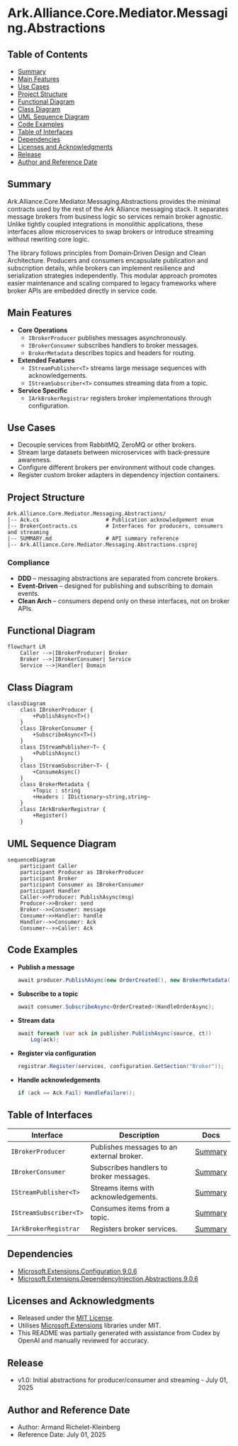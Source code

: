 # Ark.Alliance.Core.Mediator.Messaging.Abstractions

## Table of Contents
- [Summary](#summary)
- [Main Features](#main-features)
- [Use Cases](#use-cases)
- [Project Structure](#project-structure)
- [Functional Diagram](#functional-diagram)
- [Class Diagram](#class-diagram)
- [UML Sequence Diagram](#uml-sequence-diagram)
- [Code Examples](#code-examples)
- [Table of Interfaces](#table-of-interfaces)
- [Dependencies](#dependencies)
- [Licenses and Acknowledgments](#licenses-and-acknowledgments)
- [Release](#release)
- [Author and Reference Date](#author-and-reference-date)

## Summary
Ark.Alliance.Core.Mediator.Messaging.Abstractions provides the minimal contracts used by the rest of the Ark Alliance messaging stack. It separates message brokers from business logic so services remain broker agnostic. Unlike tightly coupled integrations in monolithic applications, these interfaces allow microservices to swap brokers or introduce streaming without rewriting core logic.

The library follows principles from Domain‑Driven Design and Clean Architecture. Producers and consumers encapsulate publication and subscription details, while brokers can implement resilience and serialization strategies independently. This modular approach promotes easier maintenance and scaling compared to legacy frameworks where broker APIs are embedded directly in service code.

## Main Features
- **Core Operations**
  - `IBrokerProducer` publishes messages asynchronously.
  - `IBrokerConsumer` subscribes handlers to broker messages.
  - `BrokerMetadata` describes topics and headers for routing.
- **Extended Features**
  - `IStreamPublisher<T>` streams large message sequences with acknowledgements.
  - `IStreamSubscriber<T>` consumes streaming data from a topic.
- **Service Specific**
  - `IArkBrokerRegistrar` registers broker implementations through configuration.

## Use Cases
- Decouple services from RabbitMQ, ZeroMQ or other brokers.
- Stream large datasets between microservices with back‑pressure awareness.
- Configure different brokers per environment without code changes.
- Register custom broker adapters in dependency injection containers.

## Project Structure
```
Ark.Alliance.Core.Mediator.Messaging.Abstractions/
|-- Ack.cs                     # Publication acknowledgement enum
|-- BrokerContracts.cs         # Interfaces for producers, consumers and streaming
|-- SUMMARY.md                 # API summary reference
|-- Ark.Alliance.Core.Mediator.Messaging.Abstractions.csproj
```
### Compliance
- **DDD** – messaging abstractions are separated from concrete brokers.
- **Event‑Driven** – designed for publishing and subscribing to domain events.
- **Clean Arch** – consumers depend only on these interfaces, not on broker APIs.

## Functional Diagram
```mermaid
flowchart LR
    Caller -->|IBrokerProducer| Broker
    Broker -->|IBrokerConsumer| Service
    Service -->|Handler| Domain
```

## Class Diagram
```mermaid
classDiagram
    class IBrokerProducer {
        +PublishAsync<T>()
    }
    class IBrokerConsumer {
        +SubscribeAsync<T>()
    }
    class IStreamPublisher~T~ {
        +PublishAsync()
    }
    class IStreamSubscriber~T~ {
        +ConsumeAsync()
    }
    class BrokerMetadata {
        +Topic : string
        +Headers : IDictionary~string,string~
    }
    class IArkBrokerRegistrar {
        +Register()
    }
```

## UML Sequence Diagram
```mermaid
sequenceDiagram
    participant Caller
    participant Producer as IBrokerProducer
    participant Broker
    participant Consumer as IBrokerConsumer
    participant Handler
    Caller->>Producer: PublishAsync(msg)
    Producer->>Broker: send
    Broker-->>Consumer: message
    Consumer->>Handler: handle
    Handler-->>Consumer: Ack
    Consumer-->>Caller: Ack
```

## Code Examples
- **Publish a message**
  ```csharp
  await producer.PublishAsync(new OrderCreated(), new BrokerMetadata("orders"));
  ```
- **Subscribe to a topic**
  ```csharp
  await consumer.SubscribeAsync<OrderCreated>(HandleOrderAsync);
  ```
- **Stream data**
  ```csharp
  await foreach (var ack in publisher.PublishAsync(source, ct))
      Log(ack);
  ```
- **Register via configuration**
  ```csharp
  registrar.Register(services, configuration.GetSection("Broker"));
  ```
- **Handle acknowledgements**
  ```csharp
  if (ack == Ack.Fail) HandleFailure();
  ```

## Table of Interfaces
| Interface | Description | Docs |
|-----------|-------------|------|
| `IBrokerProducer` | Publishes messages to an external broker. | [Summary](SUMMARY.md) |
| `IBrokerConsumer` | Subscribes handlers to broker messages. | [Summary](SUMMARY.md) |
| `IStreamPublisher<T>` | Streams items with acknowledgements. | [Summary](SUMMARY.md) |
| `IStreamSubscriber<T>` | Consumes items from a topic. | [Summary](SUMMARY.md) |
| `IArkBrokerRegistrar` | Registers broker services. | [Summary](SUMMARY.md) |

## Dependencies
- [Microsoft.Extensions.Configuration 9.0.6](https://www.nuget.org/packages/Microsoft.Extensions.Configuration)
- [Microsoft.Extensions.DependencyInjection.Abstractions 9.0.6](https://www.nuget.org/packages/Microsoft.Extensions.DependencyInjection.Abstractions)

## Licenses and Acknowledgments
- Released under the [MIT License](../../LICENSE.txt).
- Utilises [Microsoft.Extensions](https://github.com/dotnet/runtime) libraries under MIT.
- This README was partially generated with assistance from Codex by OpenAI and manually reviewed for accuracy.

## Release
- v1.0: Initial abstractions for producer/consumer and streaming - July 01, 2025

## Author and Reference Date
- Author: Armand Richelet-Kleinberg
- Reference Date: July 01, 2025
